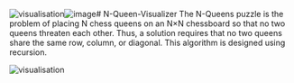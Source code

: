 ![visualisation](https://github.com/RIZWANASHAIK333/N-Queen-Visualizer/assets/123793579/eb0a5db8-9d4c-4987-a240-65a48963a4f6)![image](https://github.com/RIZWANASHAIK333/N-Queen-Visualizer/assets/123793579/d169a741-c654-450a-a315-459b265c4ee5)# N-Queen-Visualizer
The N-Queens puzzle is the problem of placing N chess queens on an N×N chessboard so that no two queens threaten each other. Thus, a solution requires that no two queens share the same row, column, or diagonal.  This algorithm is designed using recursion.

![visualisation](https://github.com/RIZWANASHAIK333/N-Queen-Visualizer/assets/123793579/fb220a6c-9d6f-407d-b068-c696726d081f)
